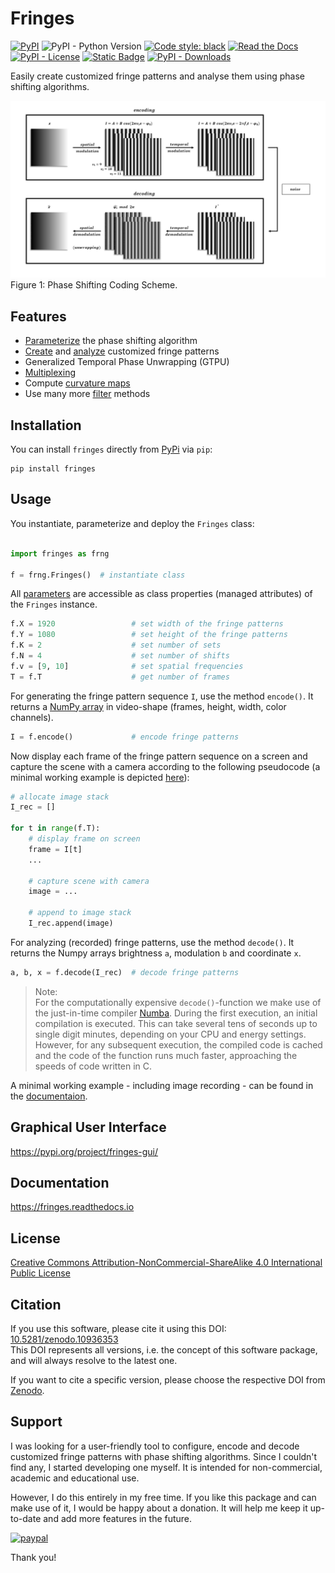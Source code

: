 # Fringes
[![PyPI](https://img.shields.io/pypi/v/fringes)](https://pypi.org/project/fringes/)
![PyPI - Python Version](https://img.shields.io/pypi/pyversions/fringes)
[![Code style: black](https://img.shields.io/badge/code%20style-black-000000.svg)](https://github.com/psf/black)
[![Read the Docs](https://img.shields.io/readthedocs/fringes)](https://fringes.readthedocs.io)
[![PyPI - License](https://img.shields.io/pypi/l/fringes)](https://github.com/comimag/fringes/blob/main/LICENSE.txt)
[![Static Badge](https://img.shields.io/badge/DOI-10.5281%2Fzenodo.10936353-blue)](https://zenodo.org/doi/10.5281/zenodo.10936353)
[![PyPI - Downloads](https://img.shields.io/pypi/dm/fringes)](https://pypistats.org/packages/fringes)

<!---
[![PyPI - Downloads](https://img.shields.io/pypi/dm/fringes)](https://pypistats.org/packages/fringes)
![GitHub Actions Workflow Status](https://img.shields.io/github/actions/workflow/status/comimag/fringes/python-package.yml)
![GitHub top language](https://img.shields.io/github/languages/top/comimag/fringes)
![https://img.shields.io/badge/python-%3E=3.9-blue](https://img.shields.io/badge/python-%3E=3.9-blue)
![GitHub](https://img.shields.io/github/license/comimag/fringes)
[![Downloads](https://static.pepy.tech/badge/fringes)](https://pepy.tech/project/fringes)
--->

<!---
link to  paper, please cite
--->

Easily create customized fringe patterns
and analyse them using phase shifting algorithms.

![coding-cheme}](https://raw.githubusercontent.com/comimag/fringes/main/docs/01_quickstart/coding-scheme.gif)\
Figure 1: Phase Shifting Coding Scheme.

## Features
- [Parameterize](https://fringes.readthedocs.io/en/main/user_guide/params.html) the phase shifting algorithm
- [Create](https://fringes.readthedocs.io/en/main/getting_started/fundamentals.html#encoding) and
  [analyze](https://fringes.readthedocs.io/en/main/getting_started/fundamentals.html#decoding)
  customized fringe patterns
- Generalized Temporal Phase Unwrapping (GTPU)
- [Multiplexing](https://fringes.readthedocs.io/en/main/user_guide/mux.html)
- Compute [curvature maps](https://fringes.readthedocs.io/en/main/user_guide/filter.html#curvature)
- Use many more [filter](https://fringes.readthedocs.io/en/main/user_guide/filter.html) methods

<!---
todo: add reference to GTPU-paper
- Uncertainty Propagation
- [Optimal Coding Strategy](https://fringes.readthedocs.io/en/main/user_guide/optimal.html)
--->

## Installation
You can install `fringes` directly from [PyPi](https://pypi.org/) via `pip`:

```
pip install fringes
```

## Usage
You instantiate, parameterize and deploy the `Fringes` class:

```python

import fringes as frng

f = frng.Fringes()  # instantiate class
```

All [parameters](https://fringes.readthedocs.io/en/main/user_guide/params.html)
are accessible as class properties (managed attributes) of the `Fringes` instance.

```python
f.X = 1920                 # set width of the fringe patterns
f.Y = 1080                 # set height of the fringe patterns
f.K = 2                    # set number of sets
f.N = 4                    # set number of shifts
f.v = [9, 10]              # set spatial frequencies
T = f.T                    # get number of frames
```

For generating the fringe pattern sequence `I`, use the method `encode()`.
It returns a [NumPy array](https://numpy.org/doc/stable/reference/generated/numpy.ndarray.html) in video-shape (frames, height, width, color channels).

```python
I = f.encode()             # encode fringe patterns
```

Now display each frame of the fringe pattern sequence on a screen and capture the scene with a camera
according to the following pseudocode
(a minimal working example is depicted [here](https://fringes.readthedocs.io/en/main/getting_started/usage.html#minimal-working-example)):

```python
# allocate image stack
I_rec = []

for t in range(f.T):
    # display frame on screen
    frame = I[t]
    ...

    # capture scene with camera
    image = ...
    
    # append to image stack
    I_rec.append(image)
```

For analyzing (recorded) fringe patterns, use the method `decode()`.
It returns the Numpy arrays brightness `a`, modulation `b` and coordinate `x`.

```python
a, b, x = f.decode(I_rec)  # decode fringe patterns
```

> Note:\
For the computationally expensive ``decode()``-function
we make use of the just-in-time compiler [Numba](https://numba.pydata.org/).
During the first execution, an initial compilation is executed.
This can take several tens of seconds up to single digit minutes, depending on your CPU and energy settings.
However, for any subsequent execution, the compiled code is cached and the code of the function runs much faster,
approaching the speeds of code written in C.

A minimal working example - including image recording - can be found in the [documentaion](https://fringes.readthedocs.io/en/main/getting_started/usage.html#minimal-working-example).

## Graphical User Interface
<!---
Do you need a GUI? `Fringes` has a sister project which is called `Fringes-GUI`:
--->
https://pypi.org/project/fringes-gui/

## Documentation
https://fringes.readthedocs.io

## License
[Creative Commons Attribution-NonCommercial-ShareAlike 4.0 International Public License](
https://github.com/comimag/Fringes/blob/main/LICENSE.txt)

## Citation
If you use this software, please cite it using this DOI:
[10.5281/zenodo.10936353](https://zenodo.org/doi/10.5281/zenodo.10936353)\
This DOI represents all versions, i.e. the concept of this software package,
and will always resolve to the latest one.

If you want to cite a specific version,
please choose the respective DOI from [Zenodo](https://zenodo.org/doi/10.5281/zenodo.10936353).

## Support
I was looking for a user-friendly tool to configure,
encode and decode customized fringe patterns with phase shifting algorithms.
Since I couldn't find any, I started developing one myself.
It is intended for non-commercial, academic and educational use.

However, I do this entirely in my free time.
If you like this package and can make use of it, I would be happy about a donation.
It will help me keep it up-to-date and add more features in the future.

<!---
[![Liberapay](https://liberapay.com/assets/widgets/donate.svg)](https://liberapay.com/comimag/donate/)
[![](https://www.paypalobjects.com/en_US/i/btn/btn_donate_LG.gif)](https://www.paypal.com/cgi-bin/webscr?cmd=_s-xclick&hosted_button_id=EHBGZ229DKUC4)
--->

[![paypal](https://img.shields.io/badge/PayPal-00457C?style=for-the-badge&logo=PayPal&logoColor=white)](https://www.paypal.com/cgi-bin/webscr?cmd=_s-xclick&hosted_button_id=EHBGZ229DKUC4)

Thank you!
